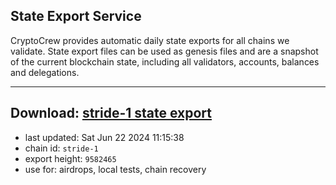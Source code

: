 ## State Export Service
CryptoCrew provides automatic daily state exports for all chains we validate. State export files can be used as genesis files and are a snapshot of the current blockchain state, including all validators, accounts, balances and delegations.

---
**Download: [stride-1 state export](https://dl-eu2.ccvalidators.com/SERVICE/stride/stride-1_export_9582465.json)**
---

- last updated: Sat Jun 22 2024 11:15:38
- chain id: `stride-1`
- export height: `9582465`
- use for: airdrops, local tests, chain recovery
